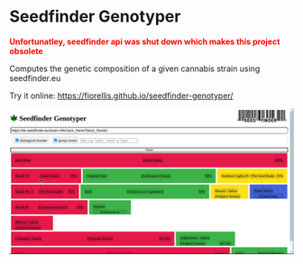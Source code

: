 # Seedfinder Genotyper

<b style="color:red">Unfortunatley, seedfinder api was shut down which makes this project obsolete</b>

Computes the genetic composition of a given cannabis strain using seedfinder.eu

Try it online: https://fiorellis.github.io/seedfinder-genotyper/

![Screenshot](https://raw.githubusercontent.com/fiorellis/seedfinder-genotyper/main/screenshot.jpg)
